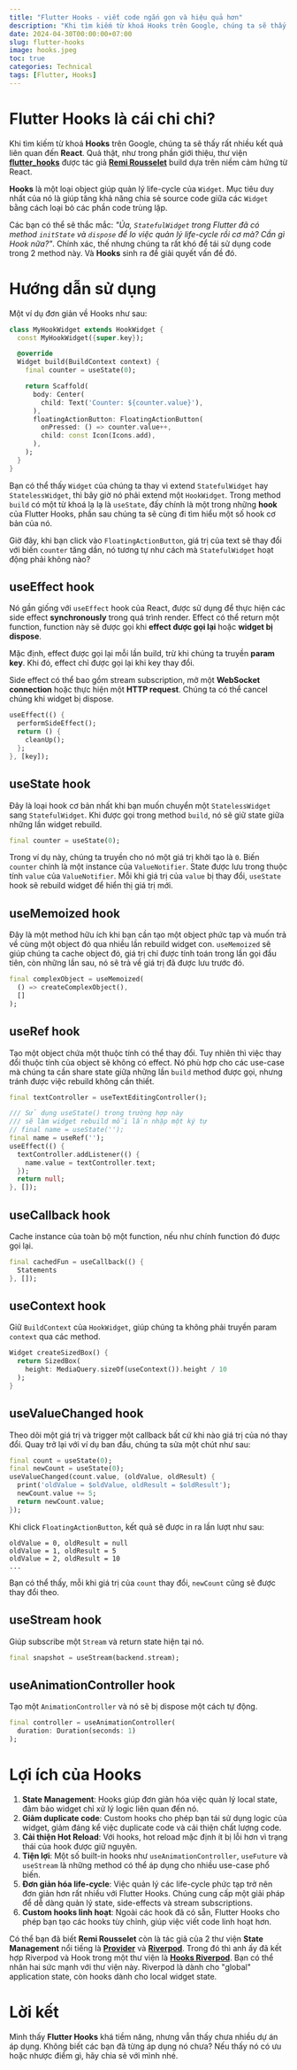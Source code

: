 ```yaml
---
title: "Flutter Hooks - viết code ngắn gọn và hiệu quả hơn"
description: "Khi tìm kiếm từ khoá Hooks trên Google, chúng ta sẽ thấy rất nhiều kết quả liên quan đến React. Quả thật, như trong phần giới thiệu, thư viện flutter_hooks được tác giả Remi Rousselet build dựa trên niềm cảm hứng từ React."
date: 2024-04-30T00:00:00+07:00
slug: flutter-hooks
image: hooks.jpeg
toc: true
categories: Technical
tags: [Flutter, Hooks]
---
```


# Flutter Hooks là cái chi chi?

Khi tìm kiếm từ khoá **Hooks** trên Google, chúng ta sẽ thấy rất nhiều kết quả liên quan đến **React**. Quả thật, như trong phần giới thiệu, thư viện [**flutter_hooks**](https://pub.dev/packages/flutter_hooks) được tác giả [**Remi Rousselet**](https://github.com/rrousselGit) build dựa trên niềm cảm hứng từ React.

**Hooks** là một loại object giúp quản lý life-cycle của `Widget`. Mục tiêu duy nhất của nó là giúp tăng khả năng chia sẻ source code giữa các `Widget` bằng cách loại bỏ các phần code trùng lặp.

Các bạn có thể sẽ thắc mắc: *"Ủa, `StatefulWidget` trong Flutter đã có method `initState` và `dispose` để lo việc quản lý life-cycle rồi cơ mà? Cần gì Hook nữa?"*. Chính xác, thế nhưng chúng ta rất khó để tái sử dụng code trong 2 method này. Và **Hooks** sinh ra để giải quyết vấn đề đó.

# Hướng dẫn sử dụng

Một ví dụ đơn giản về Hooks như sau:

```dart
class MyHookWidget extends HookWidget {
  const MyHookWidget({super.key});

  @override
  Widget build(BuildContext context) {
    final counter = useState(0);

    return Scaffold(
      body: Center(
        child: Text('Counter: ${counter.value}'),
      ),
      floatingActionButton: FloatingActionButton(
        onPressed: () => counter.value++,
        child: const Icon(Icons.add),
      ),
    );
  }
}
```

Bạn có thể thấy `Widget` của chúng ta thay vì extend `StatefulWidget` hay `StatelessWidget`, thì bây giờ nó phải extend một `HookWidget`. Trong method `build` có một từ khoá lạ lạ là `useState`, đấy chính là một trong những **hook** của Flutter Hooks, phần sau chúng ta sẽ cùng đi tìm hiểu một số hook cơ bản của nó.

Giờ đây, khi bạn click vào `FloatingActionButton`, giá trị của text sẽ thay đổi với biến `counter` tăng dần, nó tương tự như cách mà `StatefulWidget` hoạt động phải không nào?

## useEffect hook

Nó gần giống với `useEffect` hook của React, được sử dụng để thực hiện các side effect **synchronously** trong quá trình render. Effect có thể return một function, function này sẽ được gọi khi **effect được gọi lại** hoặc **widget bị dispose**.

Mặc định, effect được gọi lại mỗi lần build, trừ khi chúng ta truyền **param key**. Khi đó, effect chỉ được gọi lại khi key thay đổi.

Side effect có thể bao gồm stream subscription, mở một **WebSocket connection** hoặc thực hiện một **HTTP request**. Chúng ta có thể cancel chúng khi widget bị dispose.

```dart
useEffect(() {
  performSideEffect();
  return () {
    cleanUp();
  };
}, [key]);
```

## useState hook

Đây là loại hook cơ bản nhất khi bạn muốn chuyển một `StatelessWidget` sang `StatefulWidget`. Khi được gọi trong method `build`, nó sẽ giữ state giữa những lần widget rebuild.

```dart
final counter = useState(0);
```

Trong ví dụ này, chúng ta truyền cho nó một giá trị khởi tạo là `0`. Biến `counter` chính là một instance của `ValueNotifier`. State được lưu trong thuộc tính `value` của `ValueNotifier`. Mỗi khi giá trị của `value` bị thay đổi, `useState` hook sẽ rebuild widget để hiển thị giá trị mới.

## useMemoized hook

Đây là một method hữu ích khi bạn cần tạo một object phức tạp và muốn trả về cùng một object đó qua nhiều lần rebuild widget con. `useMemoized` sẽ giúp chúng ta cache object đó, giá trị chỉ được tính toán trong lần gọi đầu tiên, còn những lần sau, nó sẽ trả về giá trị đã được lưu trước đó.

```dart
final complexObject = useMemoized(
  () => createComplexObject(),
  []
);
```

## useRef hook

Tạo một object chứa một thuộc tính có thể thay đổi. Tuy nhiên thì việc thay đổi thuộc tính của object sẽ không có effect. Nó phù hợp cho các use-case mà chúng ta cần share state giữa những lần `build` method được gọi, nhưng tránh được việc rebuild không cần thiết.

```dart
final textController = useTextEditingController();

/// Sử dụng useState() trong trường hợp này
/// sẽ làm widget rebuild mỗi lần nhập một ký tự
// final name = useState('');
final name = useRef('');
useEffect(() {
  textController.addListener(() {
    name.value = textController.text;
  });
  return null;
}, []);
```

## useCallback hook

Cache instance của toàn bộ một function, nếu như chính function đó được gọi lại.

```dart
final cachedFun = useCallback(() {
  Statements
}, []);
```

## useContext hook

Giữ `BuildContext` của `HookWidget`, giúp chúng ta không phải truyền param `context` qua các method.

```dart
Widget createSizedBox() {
  return SizedBox(
    height: MediaQuery.sizeOf(useContext()).height / 10
  );
}
```

## useValueChanged hook

Theo dõi một giá trị và trigger một callback bất cứ khi nào giá trị của nó thay đổi. Quay trở lại với ví dụ ban đầu, chúng ta sửa một chút như sau:

```dart
final count = useState(0);
final newCount = useState(0);
useValueChanged(count.value, (oldValue, oldResult) {
  print('oldValue = $oldValue, oldResult = $oldResult');
  newCount.value += 5;
  return newCount.value;
});
```

Khi click `FloatingActionButton`, kết quả sẽ được in ra lần lượt như sau:

```text
oldValue = 0, oldResult = null
oldValue = 1, oldResult = 5
oldValue = 2, oldResult = 10
...
```

Bạn có thể thấy, mỗi khi giá trị của `count` thay đổi, `newCount` cũng sẽ được thay đổi theo.

## useStream hook

Giúp subscribe một `Stream` và return state hiện tại nó.

```dart
final snapshot = useStream(backend.stream);
```

## useAnimationController hook

Tạo một `AnimationController` và nó sẽ bị dispose một cách tự động.

```dart
final controller = useAnimationController(
  duration: Duration(seconds: 1)
);
```

# Lợi ích của Hooks

1. **State Management**: Hooks giúp đơn giản hóa việc quản lý local state, đảm bảo widget chỉ xử lý logic liên quan đến nó.
2. **Giảm duplicate code**: Custom hooks cho phép bạn tái sử dụng logic của widget, giảm đáng kể việc duplicate code và cải thiện chất lượng code.
3. **Cải thiện Hot Reload**: Với hooks, hot reload mặc định ít bị lỗi hơn vì trạng thái của hook được giữ nguyên.
4. **Tiện lợi**: Một số built-in hooks như `useAnimationController`, `useFuture` và `useStream` là những method có thể áp dụng cho nhiều use-case phổ biến.
5. **Đơn giản hóa life-cycle**: Việc quản lý các life-cycle phức tạp trở nên đơn giản hơn rất nhiều với Flutter Hooks. Chúng cung cấp một giải pháp để dễ dàng quản lý state, side-effects và stream subscriptions.
6. **Custom hooks linh hoạt**: Ngoài các hook đã có sẵn, Flutter Hooks cho phép bạn tạo các hooks tùy chỉnh, giúp việc viết code linh hoạt hơn.

Có thể bạn đã biết **Remi Rousselet** còn là tác giả của 2 thư viện **State Management** nổi tiếng là [**Provider**](https://pub.dev/packages/provider) và [**Riverpod**](https://pub.dev/packages/flutter_riverpod). Trong đó thì anh ấy đã kết hợp Riverpod và Hook trong một thư viện là [**Hooks Riverpod**](https://pub.dev/packages/hooks_riverpod). Bạn có thể nhân hai sức mạnh với thư viện này. Riverpod là dành cho "global" application state, còn hooks dành cho local widget state.

# Lời kết

Mình thấy **Flutter Hooks** khá tiềm năng, nhưng vẫn thấy chưa nhiều dự án áp dụng. Không biết các bạn đã từng áp dụng nó chưa? Nếu thấy nó có ưu hoặc nhược điểm gì, hãy chia sẻ với mình nhé.
